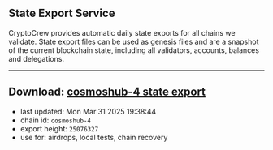 ## State Export Service
CryptoCrew provides automatic daily state exports for all chains we validate. State export files can be used as genesis files and are a snapshot of the current blockchain state, including all validators, accounts, balances and delegations.

---
**Download: [cosmoshub-4 state export](https://dl-eu2.ccvalidators.com/SERVICE/cosmoshub/cosmoshub-4_export_25076327.json)**
---

- last updated: Mon Mar 31 2025 19:38:44
- chain id: `cosmoshub-4`
- export height: `25076327`
- use for: airdrops, local tests, chain recovery
